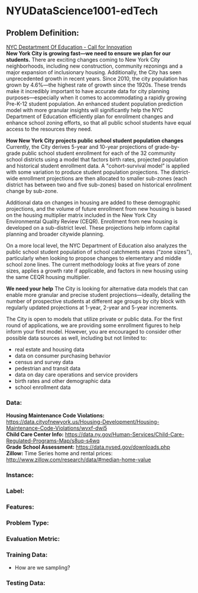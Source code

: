 # NYUDataScience1001-edTech

## Problem Definition:

[NYC Deptartment Of Education - Call for Innovation](http://www.nyc.gov/html/cfi/html/DOE/index.html#collapse1)  
**New York City is growing fast—we need to ensure we plan for our students.**
There are exciting changes coming to New York City neighborhoods, including new construction, community rezonings and a major expansion of inclusionary housing. Additionally, the City has seen unprecedented growth in recent years. Since 2010, the city population has grown by 4.6%—the highest rate of growth since the 1920s. These trends make it incredibly important to have accurate data for city planning purposes—especially when it comes to accommodating a rapidly growing Pre-K-12 student population. An enhanced student population prediction model with more granular insights will significantly help the NYC Department of Education efficiently plan for enrollment changes and enhance school zoning efforts, so that all public school students have equal access to the resources they need.


**How New York City projects public school student population changes**
Currently, the City derives 5-year and 10-year projections of grade-by-grade public school student enrollment for each of the 32 community school districts using a model that factors birth rates, projected population and historical student enrollment data. A "cohort-survival model” is applied with some variation to produce student population projections. The district-wide enrollment projections are then allocated to smaller sub-zones (each district has between two and five sub-zones) based on historical enrollment change by sub-zone.

Additional data on changes in housing are added to these demographic projections, and the volume of future enrollment from new housing is based on the housing multiplier matrix included in the New York City Environmental Quality Review (CEQR). Enrollment from new housing is developed on a sub-district level. These projections help inform capital planning and broader citywide planning.

On a more local level, the NYC Department of Education also analyzes the public school student population of school catchments areas (“zone sizes”), particularly when looking to propose changes to elementary and middle school zone lines. The current methodology looks at five years of zone sizes, applies a growth rate if applicable, and factors in new housing using the same CEQR housing multiplier.


**We need your help**
The City is looking for alternative data models that can enable more granular and precise student projections—ideally, detailing the number of prospective students at different age groups by city block with regularly updated projections at 1-year, 2-year and 5-year increments.

The City is open to models that utilize private or public data. For the first round of applications, we are providing some enrollment figures to help inform your first model. However, you are encouraged to consider other possible data sources as well, including but not limited to:

* real estate and housing data
* data on consumer purchasing behavior
* census and survey data
* pedestrian and transit data
* data on day care operations and service providers
* birth rates and other demographic data
* school enrollment data

### Data:
**Housing Maintenance Code Violations:** https://data.cityofnewyork.us/Housing-Development/Housing-Maintenance-Code-Violations/wvxf-dwi5  
**Child Care Center Info:**  https://data.ny.gov/Human-Services/Child-Care-Regulated-Programs-Map/s8uq-s4wq  
**Grade School Assessment:** https://data.nysed.gov/downloads.php  
**Zillow:** Time Series home and rental prices: http://www.zillow.com/research/data/#median-home-value  
### Instance:
### Label:
### Features:
### Problem Type: 
### Evaluation Metric:
### Training Data: 
* How are we sampling?  

### Testing Data:
